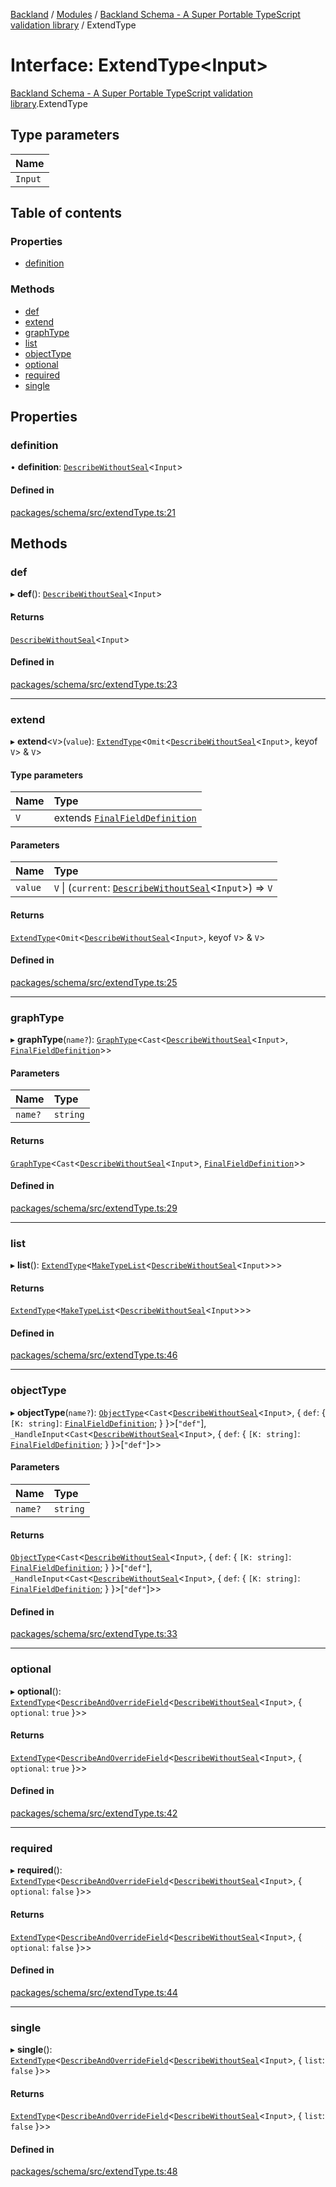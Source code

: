 [Backland](../README.md) / [Modules](../modules.md) / [Backland Schema - A Super Portable TypeScript validation library](../modules/Backland_Schema___A_Super_Portable_TypeScript_validation_library.md) / ExtendType

# Interface: ExtendType<Input\>

[Backland Schema - A Super Portable TypeScript validation library](../modules/Backland_Schema___A_Super_Portable_TypeScript_validation_library.md).ExtendType

## Type parameters

| Name |
| :------ |
| `Input` |

## Table of contents

### Properties

- [definition](Backland_Schema___A_Super_Portable_TypeScript_validation_library.ExtendType.md#definition)

### Methods

- [def](Backland_Schema___A_Super_Portable_TypeScript_validation_library.ExtendType.md#def)
- [extend](Backland_Schema___A_Super_Portable_TypeScript_validation_library.ExtendType.md#extend)
- [graphType](Backland_Schema___A_Super_Portable_TypeScript_validation_library.ExtendType.md#graphtype)
- [list](Backland_Schema___A_Super_Portable_TypeScript_validation_library.ExtendType.md#list)
- [objectType](Backland_Schema___A_Super_Portable_TypeScript_validation_library.ExtendType.md#objecttype)
- [optional](Backland_Schema___A_Super_Portable_TypeScript_validation_library.ExtendType.md#optional)
- [required](Backland_Schema___A_Super_Portable_TypeScript_validation_library.ExtendType.md#required)
- [single](Backland_Schema___A_Super_Portable_TypeScript_validation_library.ExtendType.md#single)

## Properties

### definition

• **definition**: [`DescribeWithoutSeal`](../modules/Backland_Schema___A_Super_Portable_TypeScript_validation_library.md#describewithoutseal)<`Input`\>

#### Defined in

[packages/schema/src/extendType.ts:21](https://github.com/antoniopresto/darch/blob/c5cd1c8/packages/schema/src/extendType.ts#L21)

## Methods

### def

▸ **def**(): [`DescribeWithoutSeal`](../modules/Backland_Schema___A_Super_Portable_TypeScript_validation_library.md#describewithoutseal)<`Input`\>

#### Returns

[`DescribeWithoutSeal`](../modules/Backland_Schema___A_Super_Portable_TypeScript_validation_library.md#describewithoutseal)<`Input`\>

#### Defined in

[packages/schema/src/extendType.ts:23](https://github.com/antoniopresto/darch/blob/c5cd1c8/packages/schema/src/extendType.ts#L23)

___

### extend

▸ **extend**<`V`\>(`value`): [`ExtendType`](Backland_Schema___A_Super_Portable_TypeScript_validation_library.ExtendType.md)<`Omit`<[`DescribeWithoutSeal`](../modules/Backland_Schema___A_Super_Portable_TypeScript_validation_library.md#describewithoutseal)<`Input`\>, keyof `V`\> & `V`\>

#### Type parameters

| Name | Type |
| :------ | :------ |
| `V` | extends [`FinalFieldDefinition`](../modules/Backland_Schema___A_Super_Portable_TypeScript_validation_library.md#finalfielddefinition) |

#### Parameters

| Name | Type |
| :------ | :------ |
| `value` | `V` \| (`current`: [`DescribeWithoutSeal`](../modules/Backland_Schema___A_Super_Portable_TypeScript_validation_library.md#describewithoutseal)<`Input`\>) => `V` |

#### Returns

[`ExtendType`](Backland_Schema___A_Super_Portable_TypeScript_validation_library.ExtendType.md)<`Omit`<[`DescribeWithoutSeal`](../modules/Backland_Schema___A_Super_Portable_TypeScript_validation_library.md#describewithoutseal)<`Input`\>, keyof `V`\> & `V`\>

#### Defined in

[packages/schema/src/extendType.ts:25](https://github.com/antoniopresto/darch/blob/c5cd1c8/packages/schema/src/extendType.ts#L25)

___

### graphType

▸ **graphType**(`name?`): [`GraphType`](../classes/Backland_Schema___A_Super_Portable_TypeScript_validation_library.GraphType.md)<`Cast`<[`DescribeWithoutSeal`](../modules/Backland_Schema___A_Super_Portable_TypeScript_validation_library.md#describewithoutseal)<`Input`\>, [`FinalFieldDefinition`](../modules/Backland_Schema___A_Super_Portable_TypeScript_validation_library.md#finalfielddefinition)\>\>

#### Parameters

| Name | Type |
| :------ | :------ |
| `name?` | `string` |

#### Returns

[`GraphType`](../classes/Backland_Schema___A_Super_Portable_TypeScript_validation_library.GraphType.md)<`Cast`<[`DescribeWithoutSeal`](../modules/Backland_Schema___A_Super_Portable_TypeScript_validation_library.md#describewithoutseal)<`Input`\>, [`FinalFieldDefinition`](../modules/Backland_Schema___A_Super_Portable_TypeScript_validation_library.md#finalfielddefinition)\>\>

#### Defined in

[packages/schema/src/extendType.ts:29](https://github.com/antoniopresto/darch/blob/c5cd1c8/packages/schema/src/extendType.ts#L29)

___

### list

▸ **list**(): [`ExtendType`](Backland_Schema___A_Super_Portable_TypeScript_validation_library.ExtendType.md)<[`MakeTypeList`](../modules/Backland_Schema___A_Super_Portable_TypeScript_validation_library.md#maketypelist)<[`DescribeWithoutSeal`](../modules/Backland_Schema___A_Super_Portable_TypeScript_validation_library.md#describewithoutseal)<`Input`\>\>\>

#### Returns

[`ExtendType`](Backland_Schema___A_Super_Portable_TypeScript_validation_library.ExtendType.md)<[`MakeTypeList`](../modules/Backland_Schema___A_Super_Portable_TypeScript_validation_library.md#maketypelist)<[`DescribeWithoutSeal`](../modules/Backland_Schema___A_Super_Portable_TypeScript_validation_library.md#describewithoutseal)<`Input`\>\>\>

#### Defined in

[packages/schema/src/extendType.ts:46](https://github.com/antoniopresto/darch/blob/c5cd1c8/packages/schema/src/extendType.ts#L46)

___

### objectType

▸ **objectType**(`name?`): [`ObjectType`](../classes/Backland_Schema___A_Super_Portable_TypeScript_validation_library.ObjectType.md)<`Cast`<[`DescribeWithoutSeal`](../modules/Backland_Schema___A_Super_Portable_TypeScript_validation_library.md#describewithoutseal)<`Input`\>, { `def`: { `[K: string]`: [`FinalFieldDefinition`](../modules/Backland_Schema___A_Super_Portable_TypeScript_validation_library.md#finalfielddefinition);  }  }\>[``"def"``], `_HandleInput`<`Cast`<[`DescribeWithoutSeal`](../modules/Backland_Schema___A_Super_Portable_TypeScript_validation_library.md#describewithoutseal)<`Input`\>, { `def`: { `[K: string]`: [`FinalFieldDefinition`](../modules/Backland_Schema___A_Super_Portable_TypeScript_validation_library.md#finalfielddefinition);  }  }\>[``"def"``]\>\>

#### Parameters

| Name | Type |
| :------ | :------ |
| `name?` | `string` |

#### Returns

[`ObjectType`](../classes/Backland_Schema___A_Super_Portable_TypeScript_validation_library.ObjectType.md)<`Cast`<[`DescribeWithoutSeal`](../modules/Backland_Schema___A_Super_Portable_TypeScript_validation_library.md#describewithoutseal)<`Input`\>, { `def`: { `[K: string]`: [`FinalFieldDefinition`](../modules/Backland_Schema___A_Super_Portable_TypeScript_validation_library.md#finalfielddefinition);  }  }\>[``"def"``], `_HandleInput`<`Cast`<[`DescribeWithoutSeal`](../modules/Backland_Schema___A_Super_Portable_TypeScript_validation_library.md#describewithoutseal)<`Input`\>, { `def`: { `[K: string]`: [`FinalFieldDefinition`](../modules/Backland_Schema___A_Super_Portable_TypeScript_validation_library.md#finalfielddefinition);  }  }\>[``"def"``]\>\>

#### Defined in

[packages/schema/src/extendType.ts:33](https://github.com/antoniopresto/darch/blob/c5cd1c8/packages/schema/src/extendType.ts#L33)

___

### optional

▸ **optional**(): [`ExtendType`](Backland_Schema___A_Super_Portable_TypeScript_validation_library.ExtendType.md)<[`DescribeAndOverrideField`](../modules/Backland_Schema___A_Super_Portable_TypeScript_validation_library.md#describeandoverridefield)<[`DescribeWithoutSeal`](../modules/Backland_Schema___A_Super_Portable_TypeScript_validation_library.md#describewithoutseal)<`Input`\>, { `optional`: ``true``  }\>\>

#### Returns

[`ExtendType`](Backland_Schema___A_Super_Portable_TypeScript_validation_library.ExtendType.md)<[`DescribeAndOverrideField`](../modules/Backland_Schema___A_Super_Portable_TypeScript_validation_library.md#describeandoverridefield)<[`DescribeWithoutSeal`](../modules/Backland_Schema___A_Super_Portable_TypeScript_validation_library.md#describewithoutseal)<`Input`\>, { `optional`: ``true``  }\>\>

#### Defined in

[packages/schema/src/extendType.ts:42](https://github.com/antoniopresto/darch/blob/c5cd1c8/packages/schema/src/extendType.ts#L42)

___

### required

▸ **required**(): [`ExtendType`](Backland_Schema___A_Super_Portable_TypeScript_validation_library.ExtendType.md)<[`DescribeAndOverrideField`](../modules/Backland_Schema___A_Super_Portable_TypeScript_validation_library.md#describeandoverridefield)<[`DescribeWithoutSeal`](../modules/Backland_Schema___A_Super_Portable_TypeScript_validation_library.md#describewithoutseal)<`Input`\>, { `optional`: ``false``  }\>\>

#### Returns

[`ExtendType`](Backland_Schema___A_Super_Portable_TypeScript_validation_library.ExtendType.md)<[`DescribeAndOverrideField`](../modules/Backland_Schema___A_Super_Portable_TypeScript_validation_library.md#describeandoverridefield)<[`DescribeWithoutSeal`](../modules/Backland_Schema___A_Super_Portable_TypeScript_validation_library.md#describewithoutseal)<`Input`\>, { `optional`: ``false``  }\>\>

#### Defined in

[packages/schema/src/extendType.ts:44](https://github.com/antoniopresto/darch/blob/c5cd1c8/packages/schema/src/extendType.ts#L44)

___

### single

▸ **single**(): [`ExtendType`](Backland_Schema___A_Super_Portable_TypeScript_validation_library.ExtendType.md)<[`DescribeAndOverrideField`](../modules/Backland_Schema___A_Super_Portable_TypeScript_validation_library.md#describeandoverridefield)<[`DescribeWithoutSeal`](../modules/Backland_Schema___A_Super_Portable_TypeScript_validation_library.md#describewithoutseal)<`Input`\>, { `list`: ``false``  }\>\>

#### Returns

[`ExtendType`](Backland_Schema___A_Super_Portable_TypeScript_validation_library.ExtendType.md)<[`DescribeAndOverrideField`](../modules/Backland_Schema___A_Super_Portable_TypeScript_validation_library.md#describeandoverridefield)<[`DescribeWithoutSeal`](../modules/Backland_Schema___A_Super_Portable_TypeScript_validation_library.md#describewithoutseal)<`Input`\>, { `list`: ``false``  }\>\>

#### Defined in

[packages/schema/src/extendType.ts:48](https://github.com/antoniopresto/darch/blob/c5cd1c8/packages/schema/src/extendType.ts#L48)
